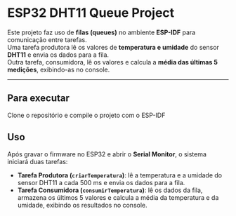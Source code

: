 # ESP32 DHT11 Queue Project

Este projeto faz uso de **filas (queues)** no ambiente **ESP-IDF** para comunicação entre tarefas.  
Uma tarefa produtora lê os valores de **temperatura e umidade** do sensor **DHT11** e envia os dados para a fila.  
Outra tarefa, consumidora, lê os valores e calcula a **média das últimas 5 medições**, exibindo-as no console.

---

## Para executar

Clone o repositório e compile o projeto com o ESP-IDF

## Uso

Após gravar o firmware no ESP32 e abrir o **Serial Monitor**, o sistema iniciará duas tarefas:

- **Tarefa Produtora (`criarTemperatura`)**: lê a temperatura e a umidade do sensor DHT11 a cada 500 ms e envia os dados para a fila.  
- **Tarefa Consumidora (`consumirTemperatura`)**: lê os dados da fila, armazena os últimos 5 valores e calcula a média da temperatura e da umidade, exibindo os resultados no console.
